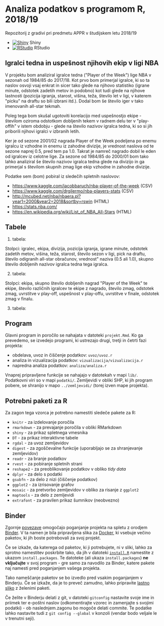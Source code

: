 # Analiza podatkov s programom R, 2018/19

Repozitorij z gradivi pri predmetu APPR v študijskem letu 2018/19

* [![Shiny](http://mybinder.org/badge.svg)](http://beta.mybinder.org/v2/gh/dePauk/APPR-2018-19/master?urlpath=shiny/APPR-2018-19/projekt.Rmd) Shiny
* [![RStudio](http://mybinder.org/badge.svg)](http://beta.mybinder.org/v2/gh/dePauk/APPR-2018-19/master?urlpath=rstudio) RStudio

## Igralci tedna in uspešnost njihovih ekip v ligi NBA

V projektu bom analiziral igralce tedna ("Player of the Week") lige NBA v sezonah od 1984/85 do 2017/18. Kot prvo bom primerjal igralce, ki so ta naslov osvoji vsaj enkrat in sicer tako glede na njihovo statistiko (igrane minute, odstotek zadetih metov in podobno) kot tudi glede na njihove lastnosti (pozicija igranja, starost, višina, teža, število let v ligi, v katerem "picku" na draftu so bili izbrani itd.). Dodal bom še število iger v tako imenovanih all-star tekmah.

Poleg tega bom skušal ugotoviti korelacijo med uspešnostjo ekipe - številom oziroma odstotkom dobljenih tekem v radnem delu ter v "play-offih" v istem obdobju - glede na število nazivov igralca tedna, ki so si jih priborili njihovi igralci v izbranih letih.

Ker je od sezone 2001/02 nagrada Player of the Week podeljena po enemu igralcu iz vzhodne in enemu iz zahodne divizije, je vrednost naslova od te sezone naprej 0.5, pred tem pa 1.0. Takrat je namreč nagrado dobil le eden od igralcev iz celotne lige. Za sezone od 1984/85 do 2000/01 bom tako lahko analiziral še število nazivov igralca tedna glede na divizijo in ga primerjal s številom skupnih zmag lige ekip vzhodne in zahodne divizije.


Podatke sem (bom) pobiral iz sledečih spletnih naslovov:

* https://www.kaggle.com/jacobbaruch/nba-player-of-the-week (CSV)
* https://www.kaggle.com/drgilermo/nba-players-stats (CSV)
* http://mcubed.net/nba/nbaera.pl?year1=2000&year2=2018&sortby=rswin (HTML)
* https://stats.nba.com/
* https://en.wikipedia.org/wiki/List_of_NBA_All-Stars (HTML)

## Tabele

1. tabela:

Stolpci: igralec, ekipa, divizija, pozicija igranja, igrane minute, odstotek zadetih metov, višina, teža, starost, število sezon v ligi, pick na draftu, število odigranih all-star obračunov, vrednost" naziva (0.5 ali 1.0), skupno število dobljenih nazivov igralca tedna tega igralca.

2. tabela:

Stolpci: ekipa, skupno število dobljenih nagrad "Player of the Week" te ekipe, število različnih igralcev te ekipe z nagrado, število zmag, odstotek zmag, uvrstitve v play-off, uspešnost v play-offu, uvrstitve v finale, odstotek zmag v finalu.

3. tabela: 




## Program

Glavni program in poročilo se nahajata v datoteki `projekt.Rmd`.
Ko ga prevedemo, se izvedejo programi, ki ustrezajo drugi, tretji in četrti fazi projekta:

* obdelava, uvoz in čiščenje podatkov: `uvoz/uvoz.r`
* analiza in vizualizacija podatkov: `vizualizacija/vizualizacija.r`
* napredna analiza podatkov: `analiza/analiza.r`

Vnaprej pripravljene funkcije se nahajajo v datotekah v mapi `lib/`.
Podatkovni viri so v mapi `podatki/`.
Zemljevidi v obliki SHP, ki jih program pobere,
se shranijo v mapo `../zemljevidi/` (torej izven mape projekta).

## Potrebni paketi za R

Za zagon tega vzorca je potrebno namestiti sledeče pakete za R:

* `knitr` - za izdelovanje poročila
* `rmarkdown` - za prevajanje poročila v obliki RMarkdown
* `shiny` - za prikaz spletnega vmesnika
* `DT` - za prikaz interaktivne tabele
* `rgdal` - za uvoz zemljevidov
* `digest` - za zgoščevalne funkcije (uporabljajo se za shranjevanje zemljevidov)
* `readr` - za branje podatkov
* `rvest` - za pobiranje spletnih strani
* `reshape2` - za preoblikovanje podatkov v obliko *tidy data*
* `dplyr` - za delo s podatki
* `gsubfn` - za delo z nizi (čiščenje podatkov)
* `ggplot2` - za izrisovanje grafov
* `mosaic` - za pretvorbo zemljevidov v obliko za risanje z `ggplot2`
* `maptools` - za delo z zemljevidi
* `extrafont` - za pravilen prikaz šumnikov (neobvezno)

## Binder

Zgornje [povezave](#analiza-podatkov-s-programom-r-201819)
omogočajo poganjanje projekta na spletu z orodjem [Binder](https://mybinder.org/).
V ta namen je bila pripravljena slika za [Docker](https://www.docker.com/),
ki vsebuje večino paketov, ki jih boste potrebovali za svoj projekt.

Če se izkaže, da katerega od paketov, ki ji potrebujete, ni v sliki,
lahko za sprotno namestitev poskrbite tako,
da jih v datoteki [`install.R`](install.R) namestite z ukazom `install.packages`.
Te datoteke (ali ukaza `install.packages`) **ne vključujte** v svoj program -
gre samo za navodilo za Binder, katere pakete naj namesti pred poganjanjem vašega projekta.

Tako nameščanje paketov se bo izvedlo pred vsakim poganjanjem v Binderju.
Če se izkaže, da je to preveč zamudno,
lahko pripravite [lastno sliko](https://github.com/jaanos/APPR-docker) z želenimi paketi.

Če želite v Binderju delati z git,
v datoteki `gitconfig` nastavite svoje ime in priimek ter e-poštni naslov
(odkomentirajte vzorec in zamenjajte s svojimi podatki) -
ob naslednjem.zagonu bo mogoče delati commite.
Te podatke lahko nastavite tudi z `git config --global` v konzoli
(vendar bodo veljale le v trenutni seji).
